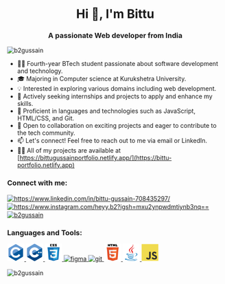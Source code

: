 <h1 align="center">Hi 👋, I'm Bittu</h1>
<h3 align="center">A passionate Web developer from India</h3>

<p align="left"> <img src="https://komarev.com/ghpvc/?username=b2gussain&label=Profile%20views&color=0e75b6&style=flat" alt="b2gussain" /> </p>


- 👨‍💻 Fourth-year BTech student passionate about software development and technology.
- 🎓 Majoring in Computer science at Kurukshetra University.
- 💡 Interested in exploring various domains including web development.
- 🌟 Actively seeking internships and projects to apply and enhance my skills.
- 🔧 Proficient in languages and technologies such as JavaScript, HTML/CSS, and Git.
- 🚀 Open to collaboration on exciting projects and eager to contribute to the tech community.
- 📫 Let's connect! Feel free to reach out to me via email or LinkedIn.
- 👨‍💻 All of my projects are available at [https://bittugussainportfolio.netlify.app/](https://bittu-portfolio.netlify.app)

<h3 align="left">Connect with me:</h3>
<p align="left">
<a href="https://linkedin.com/in/https://www.linkedin.com/in/bittu-gussain-708435297/" target="blank"><img align="center" src="https://raw.githubusercontent.com/rahuldkjain/github-profile-readme-generator/master/src/images/icons/Social/linked-in-alt.svg" alt="https://www.linkedin.com/in/bittu-gussain-708435297/" height="30" width="40" /></a>
<a href="https://instagram.com/https://www.instagram.com/heyy.b2?igsh=mxu2ynpwdmtiynb3nq==" target="blank"><img align="center" src="https://raw.githubusercontent.com/rahuldkjain/github-profile-readme-generator/master/src/images/icons/Social/instagram.svg" alt="https://www.instagram.com/heyy.b2?igsh=mxu2ynpwdmtiynb3nq==" height="30" width="40" /></a>
<a href="https://www.leetcode.com/b2gussain" target="blank"><img align="center" src="https://raw.githubusercontent.com/rahuldkjain/github-profile-readme-generator/master/src/images/icons/Social/leet-code.svg" alt="b2gussain" height="30" width="40" /></a>
</p>

<h3 align="left">Languages and Tools:</h3>
<p align="left"> <a href="https://www.cprogramming.com/" target="_blank" rel="noreferrer"> <img src="https://raw.githubusercontent.com/devicons/devicon/master/icons/c/c-original.svg" alt="c" width="40" height="40"/> </a> <a href="https://www.w3schools.com/cpp/" target="_blank" rel="noreferrer"> <img src="https://raw.githubusercontent.com/devicons/devicon/master/icons/cplusplus/cplusplus-original.svg" alt="cplusplus" width="40" height="40"/> </a> <a href="https://www.w3schools.com/css/" target="_blank" rel="noreferrer"> <img src="https://raw.githubusercontent.com/devicons/devicon/master/icons/css3/css3-original-wordmark.svg" alt="css3" width="40" height="40"/> </a> <a href="https://www.figma.com/" target="_blank" rel="noreferrer"> <img src="https://www.vectorlogo.zone/logos/figma/figma-icon.svg" alt="figma" width="40" height="40"/> </a> <a href="https://git-scm.com/" target="_blank" rel="noreferrer"> <img src="https://www.vectorlogo.zone/logos/git-scm/git-scm-icon.svg" alt="git" width="40" height="40"/> </a> <a href="https://www.w3.org/html/" target="_blank" rel="noreferrer"> <img src="https://raw.githubusercontent.com/devicons/devicon/master/icons/html5/html5-original-wordmark.svg" alt="html5" width="40" height="40"/> </a> <a href="https://www.java.com" target="_blank" rel="noreferrer"> <img src="https://raw.githubusercontent.com/devicons/devicon/master/icons/java/java-original.svg" alt="java" width="40" height="40"/> </a> <a href="https://developer.mozilla.org/en-US/docs/Web/JavaScript" target="_blank" rel="noreferrer"> <img src="https://raw.githubusercontent.com/devicons/devicon/master/icons/javascript/javascript-original.svg" alt="javascript" width="40" height="40"/> </a> </p>

<p><img align="center" src="https://github-readme-streak-stats.herokuapp.com/?user=b2gussain&" alt="b2gussain" /></p>
